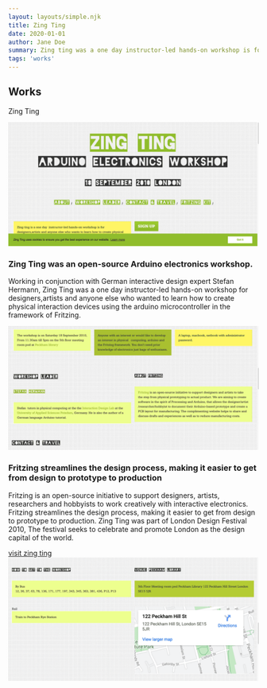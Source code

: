 ```yaml
---
layout: layouts/simple.njk
title: Zing Ting
date: 2020-01-01
author: Jane Doe
summary: Zing ting was a one day instructor-led hands-on workshop is for designers,artists and anyone else who wants to learn how to create physical interaction devices using the arduino microcontroller in the framework of Fritzing.
tags: 'works'
---
```


 <div class="section-title" data-aos="zoom-out">
          <h2>Works</h2>
          <p>Zing Ting</p>
        </div><div class="row"><div class="member" data-aos="fade-up">
    <div class="col-sm-12"><p><img src="/assets/img/portfolio/Zing-Ting-top.png" class="img-fluid hero" alt="Child-Life-Touch-hero"></p>
     <div class="tab-pane" id="tab-3">
            <div class="row">
              <div class="col-lg-6 order-1 order-lg-1 mt-3 mt-lg-0">
                <h3>Zing Ting was an open-source Arduino electronics workshop.</h3>
                <p>
                  Working in conjunction with German interactive design expert Stefan Hermann, Zing Ting was a one day instructor-led hands-on workshop for designers,artists and anyone else who wanted to learn how to create physical interaction devices using the arduino microcontroller in the framework  of Fritzing. 
                </p>
              </div>
              <div class="col-lg-6 order-2 order-lg-2 text-center">
                <img src="/assets/img/portfolio/Zing-Ting-middle.png" alt="" class="img-fluid">
              </div>
            </div>
          </div>
          <div class="tab-pane" id="tab-4">
            <div class="row">
              <div class="col-lg-6 order-2 order-lg-1 mt-3 mt-lg-0">
                <h3>
                Fritzing streamlines the design process, making it easier to get from design to prototype to production
                </h3>
                <p>Fritzing is an open-source initiative to support designers, artists, researchers and hobbyists to work creatively with interactive electronics. Fritzing streamlines the design process, making it easier to get from design to prototype to production. Zing Ting was part of London Design Festival 2010, The festival seeks to celebrate and promote London as the design capital of the world.</p>

  <div class="external-link"><a href="https://www.zingting.co.uk/">visit zing ting</a>
</div>

</div>
<div class="col-lg-6 order-1 order-lg-2 text-center">
<img src="/assets/img/portfolio/zing-ting-map.png" alt="Douglas-Driving-School" class="img-fluid">

</div>

</div>
</div>

</div>

  </div>

   </div><!--end data-aos="fade-up -->

 </div><!--end -->
  
  
</main><!-- End #main -->
